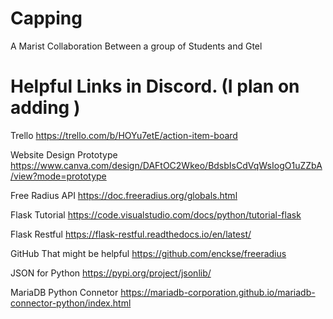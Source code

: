 # Capping
A Marist Collaboration Between a group of Students and Gtel

# Helpful Links in Discord. (I plan on adding )

Trello
https://trello.com/b/HOYu7etE/action-item-board

Website Design Prototype 
https://www.canva.com/design/DAFtOC2Wkeo/BdsbIsCdVqWsIogO1uZZbA/view?mode=prototype

Free Radius API
https://doc.freeradius.org/globals.html

Flask Tutorial
https://code.visualstudio.com/docs/python/tutorial-flask

Flask Restful
https://flask-restful.readthedocs.io/en/latest/

GitHub That might be helpful
https://github.com/enckse/freeradius

JSON for Python
https://pypi.org/project/jsonlib/

MariaDB Python Connetor 
https://mariadb-corporation.github.io/mariadb-connector-python/index.html